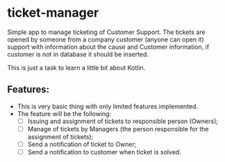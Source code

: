 # ticket-manager
Simple app to manage ticketing of Customer Support.
The tickets are opened by someone from a company customer (anyone can open it) support with information about the cause and Customer information, if customer is not in database it should be inserted.

This is just a task to learn a little bit about Kotlin.

## Features:
* This is very basic thing with only limited features implemented.
* The feature will be the following:
  * [ ] Issuing and assignment of tickets to responsible person (Owners);
  * [ ] Manage of tickets by Managers (the person responsible for the assignment of tickets);
  * [ ] Send a notification of ticket to Owner;
  * [ ] Send a notification to customer when ticket is solved.
